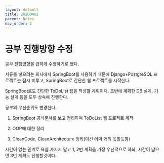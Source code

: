 ```yaml
---
layout: default
title: 20200402
parent: Notes
nav_order: 2
---
```


# 공부 진행방향 수정

공부 진행방향을 급하게 수정하기로 했다.

서류를 넣으려는 회사에서 SpringBoot를 사용하기 때문에 Django+PostgreSQL 프로젝트는 잠시 미루고, SpringBoot로 간단한 웹 프로젝트를 시작한다.

SpringBoot로도 간단한 ToDoList 웹을 작성할 계획이다. 초반에 계획한 DB 설계, 기능 설계 등을 모두 상속해 진행한다.

공부의 우선순위도 변경한다.

1. SpringBoot 공식문서를 보고 정리하며 ToDoList 웹 프로젝트 제작

2. OOP에 대한 정리

3. CleanCode, CleanArchitecture 정리(이건 아마 거의 못할듯함)

시간이 없는 관계로 욕심 가지지 말고 1, 2번 계획을 가장 우선적으로 하되, 시간이 남으면 3번 계획도 진행할것이다.